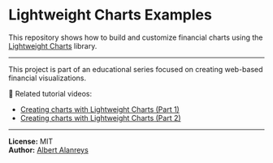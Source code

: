 # Lightweight Charts Examples

This repository shows how to build and customize financial charts using the [Lightweight Charts](https://github.com/tradingview/lightweight-charts) library.

---

This project is part of an educational series focused on creating web-based financial visualizations.

🎥 Related tutorial videos:

- [Creating charts with Lightweight Charts (Part 1)](https://youtu.be/8dTY8Oe3ubs)
- [Creating charts with Lightweight Charts (Part 2)](https://youtu.be/UgrYzAdH5Cc)

---

**License:** MIT  
**Author:** [Albert Alanreys](https://github.com/albert-alanreys)
